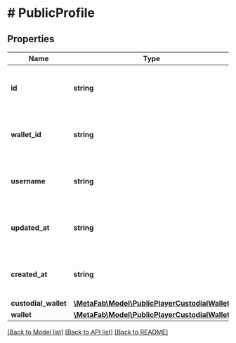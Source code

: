 # # PublicProfile

## Properties

Name | Type | Description | Notes
------------ | ------------- | ------------- | -------------
**id** | **string** | This field has not had a description added. | [optional]
**wallet_id** | **string** | This field has not had a description added. | [optional]
**username** | **string** | This field has not had a description added. | [optional]
**updated_at** | **string** | This field has not had a description added. | [optional]
**created_at** | **string** | This field has not had a description added. | [optional]
**custodial_wallet** | [**\MetaFab\Model\PublicPlayerCustodialWallet**](PublicPlayerCustodialWallet.md) |  | [optional]
**wallet** | [**\MetaFab\Model\PublicPlayerCustodialWallet**](PublicPlayerCustodialWallet.md) |  | [optional]

[[Back to Model list]](../../README.md#models) [[Back to API list]](../../README.md#endpoints) [[Back to README]](../../README.md)
